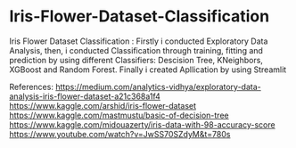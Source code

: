 # Iris-Flower-Dataset-Classification
Iris Flower Dataset  Classification : Firstly i conducted Exploratory Data Analysis, then, i conducted Classification through training, fitting and prediction by using different Classifiers: Descision Tree, KNeighbors, XGBoost  and Random Forest. Finally i created Apllication by using Streamlit 


References:
https://medium.com/analytics-vidhya/exploratory-data-analysis-iris-flower-dataset-a21c368a1f4
https://www.kaggle.com/arshid/iris-flower-dataset
https://www.kaggle.com/mastmustu/basic-of-decision-tree
https://www.kaggle.com/midouazerty/iris-data-with-98-accuracy-score
https://www.youtube.com/watch?v=JwSS70SZdyM&t=780s
